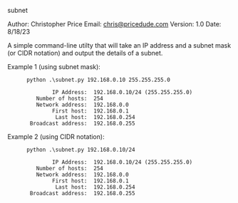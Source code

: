 subnet

Author: Christopher Price
Email: chris@pricedude.com
Version: 1.0
Date: 8/18/23

A simple command-line utilty that will take an IP address and a subnet mask (or CIDR notation)
and output the details of a subnet.

Example 1 (using subnet mask):

          python .\subnet.py 192.168.0.10 255.255.255.0

                  IP Address:  192.168.0.10/24 (255.255.255.0)
             Number of hosts:  254
             Network address:  192.168.0.0
                  First host:  192.168.0.1
                   Last host:  192.168.0.254
           Broadcast address:  192.168.0.255

Example 2 (using CIDR notation):

          python .\subnet.py 192.168.0.10/24

                  IP Address:  192.168.0.10/24 (255.255.255.0)
             Number of hosts:  254
             Network address:  192.168.0.0
                  First host:  192.168.0.1
                   Last host:  192.168.0.254
           Broadcast address:  192.168.0.255
